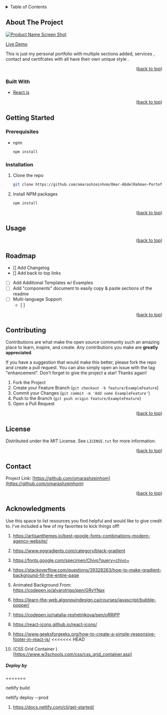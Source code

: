 
<!-- TABLE OF CONTENTS -->
<details>
  <summary>Table of Contents</summary>
  <ol>
    <li>
      <a href="#about-the-project">About The Project</a>
      <ul>
        <li><a href="#built-with">Built With</a></li>
      </ul>
    </li>
    <li>
      <a href="#getting-started">Getting Started</a>
      <ul>
        <li><a href="#prerequisites">Prerequisites</a></li>
        <li><a href="#installation">Installation</a></li>
      </ul>
    </li>
    <li><a href="#usage">Usage</a></li>
    <li><a href="#roadmap">Roadmap</a></li>
    <li><a href="#contributing">Contributing</a></li>
    <li><a href="#license">License</a></li>
    <li><a href="#contact">Contact</a></li>
    <li><a href="#acknowledgments">Acknowledgments</a></li>
  </ol>
</details>



<!-- ABOUT THE PROJECT -->
## About The Project

[![Product Name Screen Shot][product-screenshot]](https://example.com)

<a href="https://omarabdelrahmanportfolio.netlify.app/">Live Demo<a/>


This is just my personal portfolio with multiple sections added, services , contact and certifcates with all have their own unique style .


<p align="right">(<a href="#top">back to top</a>)</p>



### Built With


* [React.js](https://reactjs.org/)

<p align="right">(<a href="#top">back to top</a>)</p>



<!-- GETTING STARTED -->
## Getting Started


### Prerequisites

* npm
  ```sh
  npm install 
  ```

### Installation


1. Clone the repo
   ```sh
   git clone https://github.com/omarashzeinhom/Omar-AbdelRahman-Portofolio-2022
   ```
2. Install NPM packages
   ```sh
   npm install
   ```

<p align="right">(<a href="#top">back to top</a>)</p>



<!-- USAGE EXAMPLES -->
## Usage



<p align="right">(<a href="#top">back to top</a>)</p>



<!-- ROADMAP -->
## Roadmap

- [] Add Changelog
- [] Add back to top links
- [ ] Add Additional Templates w/ Examples
- [ ] Add "components" document to easily copy & paste sections of the readme
- [ ] Multi-language Support
    - [ ] 
  

<p align="right">(<a href="#top">back to top</a>)</p>



<!-- CONTRIBUTING -->
## Contributing

Contributions are what make the open source community such an amazing place to learn, inspire, and create. Any contributions you make are **greatly appreciated**.

If you have a suggestion that would make this better, please fork the repo and create a pull request. You can also simply open an issue with the tag "enhancement".
Don't forget to give the project a star! Thanks again!

1. Fork the Project
2. Create your Feature Branch (`git checkout -b feature/ExampleFeature`)
3. Commit your Changes (`git commit -m 'Add some ExampleFeature'`)
  4. Push to the Branch (`git push origin feature/ExampleFeature`)
5. Open a Pull Request

<p align="right">(<a href="#top">back to top</a>)</p>



<!-- LICENSE -->
## License

Distributed under the MIT License. See `LICENSE.txt` for more information.

<p align="right">(<a href="#top">back to top</a>)</p>



<!-- CONTACT -->
## Contact


Project Link: [https://github.com/omarashzeinhom](https://github.com/omarashzeinhom)

<p align="right">(<a href="#top">back to top</a>)</p>



<!-- ACKNOWLEDGMENTS -->
## Acknowledgments

Use this space to list resources you find helpful and would like to give credit to. I've included a few of my favorites to kick things off!

1. https://artisanthemes.io/best-google-fonts-combinations-modern-agency-website/

2. https://www.eggradients.com/category/black-gradient

3. https://fonts.google.com/specimen/Chivo?query=chivo+

4. https://stackoverflow.com/questions/39328263/how-to-make-gradient-background-fill-the-entire-page

5. Animated Background From: https://codepen.io/alvarotrigo/pen/GRvYNax

6. https://learn-the-web.algonquindesign.ca/courses/javascript/bubble-popper/

7. https://codepen.io/natalia-reshetnikova/pen/oRRjPP


8. https://react-icons.github.io/react-icons/

9. https://www.geeksforgeeks.org/how-to-create-a-simple-responsive-footer-in-react-js/
<<<<<<< HEAD
    
10. (CSS Grid Container
)[https://www.w3schools.com/css/css_grid_container.asp]

##### Deploy by 
=======
  
  
  
  
  
  
  
<!-- MARKDOWN LINKS & IMAGES -->
<!-- https://www.markdownguide.org/basic-syntax/#reference-style-links -->
[contributors-shield]: https://img.shields.io/github/contributors/othneildrew/Best-README-Template.svg?style=for-the-badge
[contributors-url]: https://github.com/othneildrew/Best-README-Template/graphs/contributors
[forks-shield]: https://img.shields.io/github/forks/othneildrew/Best-README-Template.svg?style=for-the-badge
[forks-url]: https://github.com/othneildrew/Best-README-Template/network/members
[stars-shield]: https://img.shields.io/github/stars/othneildrew/Best-README-Template.svg?style=for-the-badge
[stars-url]: https://github.com/othneildrew/Best-README-Template/stargazers
[issues-shield]: https://img.shields.io/github/issues/othneildrew/Best-README-Template.svg?style=for-the-badge
[issues-url]: https://github.com/othneildrew/Best-README-Template/issues
[license-shield]: https://img.shields.io/github/license/othneildrew/Best-README-Template.svg?style=for-the-badge
[license-url]: https://github.com/othneildrew/Best-README-Template/blob/master/LICENSE.txt
[linkedin-shield]: https://img.shields.io/badge/-LinkedIn-black.svg?style=for-the-badge&logo=linkedin&colorB=555
[linkedin-url]: https://www.linkedin.com/in/omar-abdelrahman-7602a9126/
[product-screenshot]: images/screenshot.jpg


netlify build

netlify deploy --prod

1. https://docs.netlify.com/cli/get-started/
